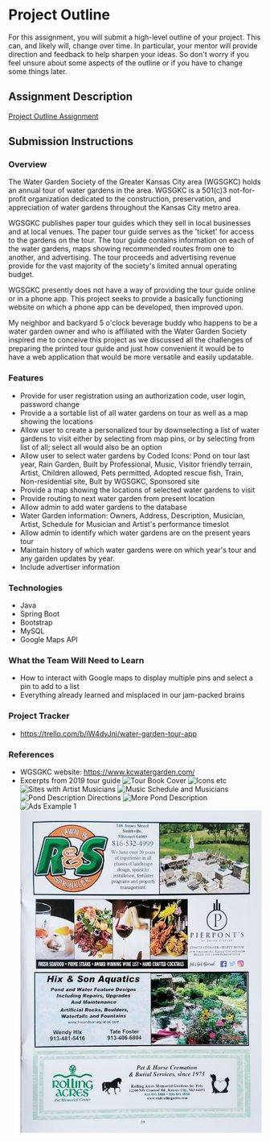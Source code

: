 # Project Outline
For this assignment, you will submit a high-level outline of your project. This can, and likely will, change over time. In particular, your mentor will provide direction and feedback to help sharpen your ideas. So don't worry if you feel unsure about some aspects of the outline or if you have to change some things later.

## Assignment Description
[Project Outline Assignment](https://education.launchcode.org/liftoff/modules/assignments/project-outline)

## Submission Instructions

### Overview
The Water Garden Society of the Greater Kansas City area (WGSGKC) holds an annual tour of water gardens in the area. WGSGKC is a 501(c)3 not-for-profit organization dedicated to the construction, preservation, and appreciation of water gardens throughout the Kansas City metro area.

WGSGKC publishes paper tour guides which they sell in local businesses and at local venues.  The paper tour guide serves as the 'ticket' for access to the gardens on the tour. The tour guide contains information on each of the water gardens, maps showing recommended routes from one to another, and advertising.  The tour proceeds and advertising revenue provide for the vast majority of the society's limited annual operating budget.

WGSGKC presently does not have a way of providing the tour guide online or in a phone app.
This project seeks to provide a basically functioning website on which a phone app can be developed, then improved upon.

My neighbor and backyard 5 o'clock beverage buddy who happens to be a water garden owner and who is affiliated with the Water Garden Society inspired me to conceive this project as we discussed all the challenges of preparing the printed tour guide and just how convenient it would be to have a web application that would be more versatile and easily updatable.
### Features
- Provide for user registration using an authorization code, user login, password change
- Provide a a sortable list of all water gardens on tour as well as a map showing the locations
- Allow user to create a personalized tour by downselecting a list of water gardens to visit either by selecting from map pins, or by selecting from list of all; select all would also be an option
- Allow user to select water gardens by Coded Icons: Pond on tour last year, Rain Garden, Built by Professional, Music, Visitor friendly terrain, Artist, Children allowed, Pets permitted, Adopted rescue fish, Train, Non-residential site, Bult by WGSGKC, Sponsored site
- Provide a map showing the locations of selected water gardens to visit
- Provide routing to next water garden from present location
- Allow admin to add water gardens to the database
- Water Garden information: Owners, Address, Description, Musician, Artist, Schedule for Musician and Artist's performance timeslot
- Allow admin to identify which water gardens are on the present years tour
- Maintain history of which water gardens were on which year's tour and any garden updates by year.
- Include advertiser information
### Technologies
- Java
- Spring Boot
- Bootstrap
- MySQL
- Google Maps API
### What the Team Will Need to Learn
- How to interact with Google maps to display multiple pins and select a pin to add to a list
- Everything already learned and misplaced in our jam-packed brains
### Project Tracker
- https://trello.com/b/iW4dvJnj/water-garden-tour-app
### References
- WGSGKC website: https://www.kcwatergarden.com/
- Excerpts from 2019 tour guide
![Tour Book Cover](WGCGKC-1.jpg)
![Icons etc](WGCGKC-2.jpg)
![Sites with Artist Musicians](WGCGKC-3.jpg)
![Music Schedule and Musicians](WGCGKC-4.jpg)
![Pond Description Directions](WGCGKC-5.jpg)
![More Pond Description](WGCGKC-6.jpg)
![Ads Example 1](WGCGKC-7.jpg)
![Ads Example 2](WGCGKC-8.jpg)
